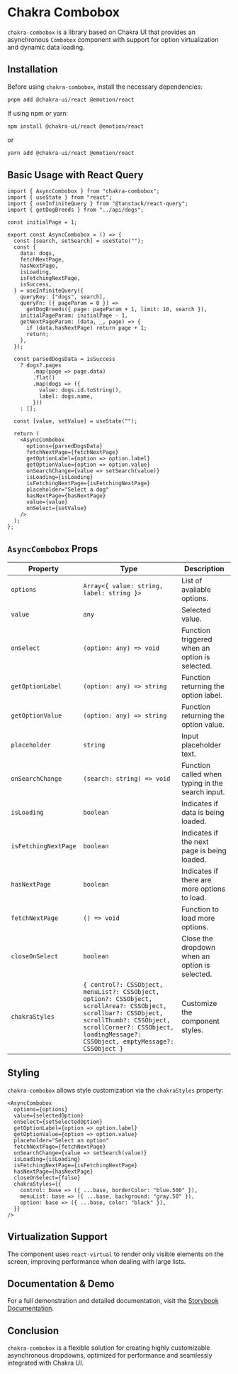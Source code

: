 # Chakra Combobox

`chakra-combobox` is a library based on Chakra UI that provides an asynchronous `Combobox` component with support for option virtualization and dynamic data loading.

## Installation

Before using `chakra-combobox`, install the necessary dependencies:

```sh
pnpm add @chakra-ui/react @emotion/react
```

If using npm or yarn:

```sh
npm install @chakra-ui/react @emotion/react
```

or

```sh
yarn add @chakra-ui/react @emotion/react
```

## Basic Usage with React Query

```tsx
import { AsyncCombobox } from "chakra-combobox";
import { useState } from "react";
import { useInfiniteQuery } from "@tanstack/react-query";
import { getDogBreeds } from "../api/dogs";

const initialPage = 1;

export const AsyncCombobox = () => {
  const [search, setSearch] = useState("");
  const {
    data: dogs,
    fetchNextPage,
    hasNextPage,
    isLoading,
    isFetchingNextPage,
    isSuccess,
  } = useInfiniteQuery({
    queryKey: ["dogs", search],
    queryFn: ({ pageParam = 0 }) =>
      getDogBreeds({ page: pageParam + 1, limit: 10, search }),
    initialPageParam: initialPage - 1,
    getNextPageParam: (data, _, page) => {
      if (data.hasNextPage) return page + 1;
      return;
    },
  });

  const parsedDogsData = isSuccess
    ? dogs?.pages
        .map(page => page.data)
        .flat()
        .map(dogs => ({
          value: dogs.id.toString(),
          label: dogs.name,
        }))
    : [];

  const [value, setValue] = useState("");

  return (
    <AsyncCombobox
      options={parsedDogsData}
      fetchNextPage={fetchNextPage}
      getOptionLabel={option => option.label}
      getOptionValue={option => option.value}
      onSearchChange={value => setSearch(value)}
      isLoading={isLoading}
      isFetchingNextPage={isFetchingNextPage}
      placeholder="Select a dog"
      hasNextPage={hasNextPage}
      value={value}
      onSelect={setValue}
    />
  );
};
```

## `AsyncCombobox` Props

| Property             | Type                                      | Description                                      |
| -------------------- | ----------------------------------------- | ------------------------------------------------ |
| `options`            | `Array<{ value: string, label: string }>` | List of available options.                       |
| `value`              | `any`                                     | Selected value.                                  |
| `onSelect`           | `(option: any) => void`                   | Function triggered when an option is selected.   |
| `getOptionLabel`     | `(option: any) => string`                 | Function returning the option label.             |
| `getOptionValue`     | `(option: any) => string`                 | Function returning the option value.             |
| `placeholder`        | `string`                                  | Input placeholder text.                          |
| `onSearchChange`     | `(search: string) => void`                | Function called when typing in the search input. |
| `isLoading`          | `boolean`                                 | Indicates if data is being loaded.               |
| `isFetchingNextPage` | `boolean`                                 | Indicates if the next page is being loaded.      |
| `hasNextPage`        | `boolean`                                 | Indicates if there are more options to load.     |
| `fetchNextPage`      | `() => void`                              | Function to load more options.                   |
| `closeOnSelect`      | `boolean`                                 | Close the dropdown when an option is selected.   |
| `chakraStyles`       | `{ control?: CSSObject, menuList?: CSSObject, option?: CSSObject, scrollArea?: CSSObject, scrollbar?: CSSObject, scrollThumb?: CSSObject, scrollCorner?: CSSObject, loadingMessage?: CSSObject, emptyMessage?: CSSObject }`            | Customize the component styles.                  |

## Styling

`chakra-combobox` allows style customization via the `chakraStyles` property:

```tsx
<AsyncCombobox
  options={options}
  value={selectedOption}
  onSelect={setSelectedOption}
  getOptionLabel={option => option.label}
  getOptionValue={option => option.value}
  placeholder="Select an option"
  fetchNextPage={fetchNextPage}
  onSearchChange={value => setSearch(value)}
  isLoading={isLoading}
  isFetchingNextPage={isFetchingNextPage}
  hasNextPage={hasNextPage}
  closeOnSelect={false}
  chakraStyles={{
    control: base => ({ ...base, borderColor: "blue.500" }),
    menuList: base => ({ ...base, background: "gray.50" }),
    option: base => ({ ...base, color: "black" }),
  }}
/>
```

## Virtualization Support

The component uses `react-virtual` to render only visible elements on the screen, improving performance when dealing with large lists.

## Documentation & Demo

For a full demonstration and detailed documentation, visit the [Storybook Documentation](https://daniel-dnb.github.io/chakra-combobox).

## Conclusion

`chakra-combobox` is a flexible solution for creating highly customizable asynchronous dropdowns, optimized for performance and seamlessly integrated with Chakra UI.
